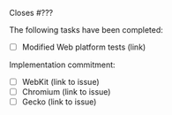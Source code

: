 Closes #???

The following tasks have been completed:

- [ ] Modified Web platform tests (link)

Implementation commitment:

- [ ] WebKit (link to issue)
- [ ] Chromium (link to issue)
- [ ] Gecko (link to issue)
